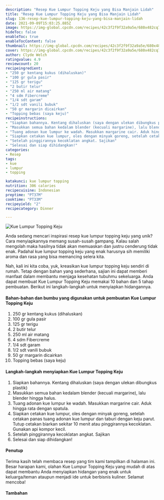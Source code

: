 ```yaml
---
description: "Resep Kue Lumpur Topping Keju yang Bisa Manjain Lidah"
title: "Resep Kue Lumpur Topping Keju yang Bisa Manjain Lidah"
slug: 136-resep-kue-lumpur-topping-keju-yang-bisa-manjain-lidah
date: 2021-09-09T15:03:25.885Z
image: https://img-global.cpcdn.com/recipes/42c3f2f9f32a9a5e/680x482cq70/kue-lumpur-topping-keju-foto-resep-utama.jpg
hideToc: false
enableToc: true
enableTocContent: false
thumbnail: https://img-global.cpcdn.com/recipes/42c3f2f9f32a9a5e/680x482cq70/kue-lumpur-topping-keju-foto-resep-utama.jpg
cover: https://img-global.cpcdn.com/recipes/42c3f2f9f32a9a5e/680x482cq70/kue-lumpur-topping-keju-foto-resep-utama.jpg
author: Clyde Welch
ratingvalue: 4.9
reviewcount: 20
recipeingredient:
- "250 gr kentang kukus (dihaluskan)"
- "100 gr gula pasir"
- "125 gr terigu"
- "2 butir telur"
- "250 ml air matang"
- "4 sdm Fibercreme"
- "1/4 sdt garam"
- "1/2 sdt vanili bubuk"
- "50 gr margarin dicairkan"
- "Topping bebas (saya keju)"
recipeinstructions:
- "Siapkan bahannya. Kentang dihaluskan (saya dengan ulekan dibungkus plastik)"
- "Masukkan semua bahan kedalam blender (kecuali margarine), lalu blender hingga halus."
- "Tuang adonan kue lumpur ke wadah. Masukkan margarine cair. Aduk hingga rata dengan spatula."
- "Siapkan cetakan kue lumpur, oles dengan minyak goreng, setelah cetakan panas tuang adonan kue lumpur dan taburi dengan keju parut. Tutup cetakan biarkan sekitar 10 menit atau pinggirannya kecoklatan. Gunakan api kompor kecil."
- "Setelah pinggirannya kecoklatan angkat. Sajikan"
- "Selesai dan siap dihidangkan!"
categories:
- Resep
tags:
- kue
- lumpur
- topping

katakunci: kue lumpur topping 
nutrition: 306 calories
recipecuisine: Indonesian
preptime: "PT37M"
cooktime: "PT33M"
recipeyield: "2"
recipecategory: Dinner

---
```



![Kue Lumpur Topping Keju](https://img-global.cpcdn.com/recipes/42c3f2f9f32a9a5e/680x482cq70/kue-lumpur-topping-keju-foto-resep-utama.jpg)

Anda sedang mencari inspirasi resep kue lumpur topping keju yang unik? Cara menyiapkannya memang susah-susah gampang. Kalau salah mengolah maka hasilnya tidak akan memuaskan dan justru cenderung tidak enak. Padahal kue lumpur topping keju yang enak harusnya sih memiliki aroma dan rasa yang bisa memancing selera kita.




Nah, kali ini kita coba, yuk, kreasikan kue lumpur topping keju sendiri di rumah. Tetap dengan bahan yang sederhana, sajian ini dapat memberi manfaat dalam membantu menjaga kesehatan tubuhmu sekeluarga. Anda dapat membuat Kue Lumpur Topping Keju memakai 10 bahan dan 5 tahap pembuatan. Berikut ini langkah-langkah untuk menyiapkan hidangannya.

<!--inarticleads1-->

#### Bahan-bahan dan bumbu yang digunakan untuk pembuatan Kue Lumpur Topping Keju

1. 250 gr kentang kukus (dihaluskan)
1. 100 gr gula pasir
1. 125 gr terigu
1. 2 butir telur
1. 250 ml air matang
1. 4 sdm Fibercreme
1. 1/4 sdt garam
1. 1/2 sdt vanili bubuk
1. 50 gr margarin dicairkan
1. Topping bebas (saya keju)

<!--inarticleads2-->

#### Langkah-langkah menyiapkan Kue Lumpur Topping Keju

1. Siapkan bahannya. Kentang dihaluskan (saya dengan ulekan dibungkus plastik)
1. Masukkan semua bahan kedalam blender (kecuali margarine), lalu blender hingga halus.
1. Tuang adonan kue lumpur ke wadah. Masukkan margarine cair. Aduk hingga rata dengan spatula.
1. Siapkan cetakan kue lumpur, oles dengan minyak goreng, setelah cetakan panas tuang adonan kue lumpur dan taburi dengan keju parut. Tutup cetakan biarkan sekitar 10 menit atau pinggirannya kecoklatan. Gunakan api kompor kecil.
1. Setelah pinggirannya kecoklatan angkat. Sajikan
1. Selesai dan siap dihidangkan!

#### Penutup

Terima kasih telah membaca resep yang tim kami tampilkan di halaman ini. Besar harapan kami, olahan Kue Lumpur Topping Keju yang mudah di atas dapat membantu Anda menyiapkan hidangan yang enak untuk keluarga/teman ataupun menjadi ide untuk berbisnis kuliner. Selamat mencoba!

#### Tambahan



